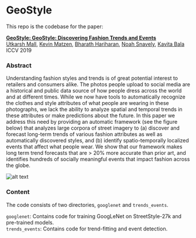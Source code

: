 # GeoStyle

This repo is the codebase for the paper:

[**GeoStyle: GeoStyle: Discovering Fashion Trends and Events**](https://geostyle.cs.cornell.edu)
<br>
[Utkarsh Mall](http://www.cs.cornell.edu/~utkarshm/), [Kevin Matzen](http://www.kmatzen.com/), [Bharath Hariharan](http://home.bharathh.info/), [Noah Snavely](http://www.cs.cornell.edu/~snavely/), [Kavita Bala](http://www.cs.cornell.edu/~kb/)
<br>
ICCV 2019

### Abstract
Understanding fashion styles and trends is of great potential interest to retailers and consumers alike. The photos people upload to social media are a historical and public data source of how people dress across the world and at different times. While we now have tools to automatically recognize the clothes and style attributes of what people are wearing in these photographs, we lack the ability to analyze spatial and temporal trends in these attributes or make predictions about the future. In this paper we address this need by providing an automatic framework (see the figure below) that analyzes large corpora of street imagery to (a) discover and forecast long-term trends of various fashion attributes as well as automatically discovered styles, and (b) identify spatio-temporally localized events that affect what people wear. We show that our framework makes long term trend forecasts that are > 20% more accurate than prior art, and identifies hundreds of socially meaningful events that impact fashion across the globe.

![alt text](https://geostyle.cs.cornell.edu/static/images/pipeline.png)


### Content
The code consists of two directories, ```googlenet``` and ```trends_events```.

```googlenet```: Contains code for training GoogLeNet on StreetStyle-27k and pre-trained models.
<br>
```trends_events```: Contains code for trend-fitting and event detection.
